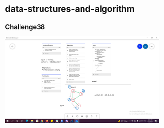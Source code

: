 # data-structures-and-algorithm

## Challenge38
![cc38](https://github.com/Amara002/data-structures-and-algorithm/blob/graph-depth-first/cc38.png)


